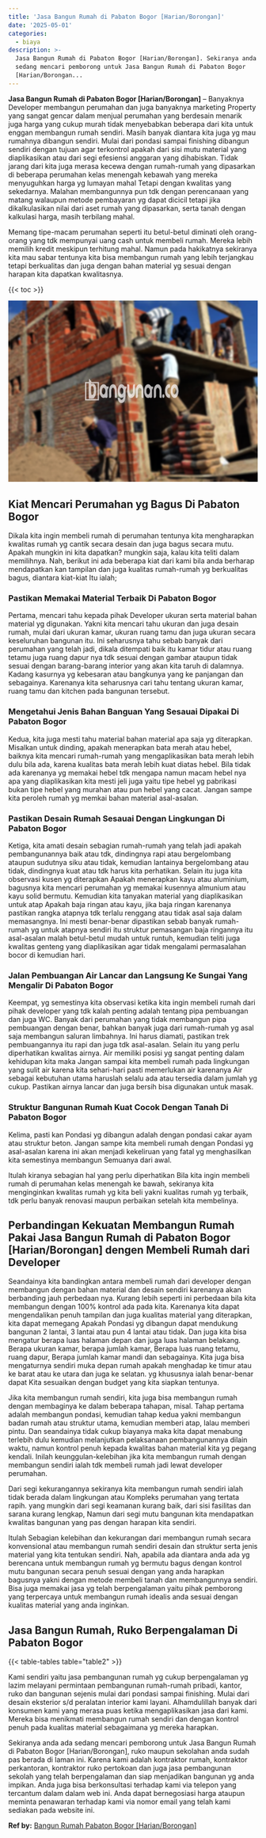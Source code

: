 ```yaml
---
title: 'Jasa Bangun Rumah di Pabaton Bogor [Harian/Borongan]'
date: '2025-05-01'
categories:
  - biaya
description: >-
  Jasa Bangun Rumah di Pabaton Bogor [Harian/Borongan]. Sekiranya anda ada
  sedang mencari pemborong untuk Jasa Bangun Rumah di Pabaton Bogor
  [Harian/Borongan...
---
```


**Jasa Bangun Rumah di Pabaton Bogor \[Harian/Borongan\]** – Banyaknya Developer membangun perumahan dan juga banyaknya marketing Property yang sangat gencar dalam menjual perumahan yang berdesain menarik juga harga yang cukup murah tidak menyebabkan beberapa dari kita untuk enggan membangun rumah sendiri. Masih banyak diantara kita juga yg mau rumahnya dibangun sendiri. Mulai dari pondasi sampai finishing dibangun sendiri dengan tujuan agar terkontrol apakah dari sisi mutu material yang diaplikasikan atau dari segi efesiensi anggaran yang dihabiskan. Tidak jarang dari kita juga merasa kecewa dengan rumah-rumah yang dipasarkan di beberapa perumahan kelas menengah kebawah yang mereka menyuguhkan harga yg lumayan mahal Tetapi dengan kwalitas yang sekedarnya. Malahan membangunnya pun tdk dengan perencanaan yang matang walaupun metode pembayaran yg dapat dicicil tetapi jika dikalkulasikan nilai dari aset rumah yang dipasarkan, serta tanah dengan kalkulasi harga, masih terbilang mahal.

Memang tipe-macam perumahan seperti itu betul-betul diminati oleh orang-orang yang tdk mempunyai uang cash untuk membeli rumah. Mereka lebih memilih kredit meskipun terhitung mahal. Namun pada hakikatnya sekiranya kita mau sabar tentunya kita bisa membangun rumah yang lebih terjangkau tetapi berkualitas dan juga dengan bahan material yg sesuai dengan harapan kita dapatkan kwalitasnya.

{{< toc >}}

![Jasa Bangun Rumah di Pabaton Bogor [Harian/Borongan]](/images/borong-bangunan-09.png)

## Kiat Mencari Perumahan yg Bagus Di Pabaton Bogor

Dikala kita ingin membeli rumah di perumahan tentunya kita mengharapkan kwalitas rumah yg cantik secara desain dan juga bagus secara mutu. Apakah mungkin ini kita dapatkan? mungkin saja, kalau kita teliti dalam memilihnya. Nah, berikut ini ada beberapa kiat dari kami bila anda berharap mendapatkan kan tampilan dan juga kualitas rumah-rumah yg berkualitas bagus, diantara kiat-kiat Itu ialah;

### Pastikan Memakai Material Terbaik Di Pabaton Bogor

Pertama, mencari tahu kepada pihak Developer ukuran serta material bahan material yg digunakan. Yakni kita mencari tahu ukuran dan juga desain rumah, mulai dari ukuran kamar, ukuran ruang tamu dan juga ukuran secara keseluruhan bangunan itu. Ini seharusnya tahu sebab banyak dari perumahan yang telah jadi, dikala ditempati baik itu kamar tidur atau ruang tetamu juga ruang dapur nya tdk sesuai dengan gambar ataupun tidak sesuai dengan barang-barang interior yang akan kita taruh di dalamnya. Kadang kasurnya yg kebesaran atau bangkunya yang ke panjangan dan sebagainya. Karenanya kita seharusnya cari tahu tentang ukuran kamar, ruang tamu dan kitchen pada bangunan tersebut.

### Mengetahui Jenis Bahan Banguan Yang Sesauai Dipakai Di Pabaton Bogor

Kedua, kita juga mesti tahu material bahan material apa saja yg diterapkan. Misalkan untuk dinding, apakah menerapkan bata merah atau hebel, baiknya kita mencari rumah-rumah yang mengaplikasikan bata merah lebih dulu bila ada, karena kualitas bata merah lebih kuat diatas hebel. Bila tidak ada karenanya yg memakai hebel tdk mengapa namun macam hebel nya apa yang diaplikasikan kita mesti jeli juga yaitu tipe hebel yg pabrikasi bukan tipe hebel yang murahan atau pun hebel yang cacat. Jangan sampe kita peroleh rumah yg memkai bahan material asal-asalan.

### Pastikan Desain Rumah Sesauai Dengan Lingkungan Di Pabaton Bogor

Ketiga, kita amati desain sebagian rumah-rumah yang telah jadi apakah pembangunannya baik atau tdk, dindingnya rapi atau bergelombang ataupun sudutnya siku atau tidak, kemudian lantainya bergelombang atau tidak, dindingnya kuat atau tdk harus kita perhatikan. Selain itu juga kita observasi kusen yg diterapkan Apakah menerapkan kayu atau aluminium, bagusnya kita mencari perumahan yg memakai kusennya almunium atau kayu solid bermutu. Kemudian kita tanyakan material yang diaplikasikan untuk atap Apakah baja ringan atau kayu, jika baja ringan karenanya pastikan rangka atapnya tdk terlalu renggang atau tidak asal saja dalam memasangnya. Ini mesti benar-benar dipastikan sebab banyak rumah-rumah yg untuk atapnya sendiri itu struktur pemasangan baja ringannya itu asal-asalan malah betul-betul mudah untuk runtuh, kemudian teliti juga kwalitas genteng yang diaplikasikan agar tidak mengalami permasalahan bocor di kemudian hari.

### Jalan Pembuangan Air Lancar dan Langsung Ke Sungai Yang Mengalir Di Pabaton Bogor

Keempat, yg semestinya kita observasi ketika kita ingin membeli rumah dari pihak developer yang tdk kalah penting adalah tentang pipa pembuangan dan juga WC. Banyak dari perumahan yang tidak membangun pipa pembuangan dengan benar, bahkan banyak juga dari rumah-rumah yg asal saja membangun saluran limbahnya. Ini harus diamati, pastikan trek pembuangannya itu rapi dan juga tdk asal-asalan. Selain itu yang perlu diperhatikan kwalitas airnya. Air memiliki posisi yg sangat penting dalam kehidupan kita maka Jangan sampai kita membeli rumah pada lingkungan yang sulit air karena kita sehari-hari pasti memerlukan air karenanya Air sebagai kebutuhan utama haruslah selalu ada atau tersedia dalam jumlah yg cukup. Pastikan airnya lancar dan juga bersih bisa digunakan untuk masak.

### Struktur Bangunan Rumah Kuat Cocok Dengan Tanah Di Pabaton Bogor

Kelima, pasti kan Pondasi yg dibangun adalah dengan pondasi cakar ayam atau struktur beton. Jangan sampe kita membeli rumah dengan Pondasi yg asal-asalan karena ini akan menjadi kekeliruan yang fatal yg menghasilkan kita semestinya membangun Semuanya dari awal.

Itulah kiranya sebagian hal yang perlu diperhatikan Bila kita ingin membeli rumah di perumahan kelas menengah ke bawah, sekiranya kita menginginkan kwalitas rumah yg kita beli yakni kualitas rumah yg terbaik, tdk perlu banyak renovasi maupun perbaikan setelah kita membelinya.

## Perbandingan Kekuatan Membangun Rumah Pakai Jasa Bangun Rumah di Pabaton Bogor \[Harian/Borongan\] dengen Membeli Rumah dari Developer

Seandainya kita bandingkan antara membeli rumah dari developer dengan membangun dengan bahan material dan desain sendiri karenanya akan berbanding jauh perbedaan nya. Kurang lebih seperti ini perbedaan bila kita membangun dengan 100% kontrol ada pada kita. Karenanya kita dapat mengendalikan penuh tampilan dan juga kualitas material yang diterapkan, kita dapat memegang Apakah Pondasi yg dibangun dapat mendukung bangunan 2 lantai, 3 lantai atau pun 4 lantai atau tidak. Dan juga kita bisa mengatur berapa luas halaman depan dan juga luas halaman belakang. Berapa ukuran kamar, berapa jumlah kamar, Berapa luas ruang tetamu, ruang dapur, Berapa jumlah kamar mandi dan sebagainya. Kita juga bisa mengaturnya sendiri muka depan rumah apakah menghadap ke timur atau ke barat atau ke utara dan juga ke selatan. yg khususnya ialah benar-benar dapat Kita sesuaikan dengan budget yang kita siapkan tentunya.

Jika kita membangun rumah sendiri, kita juga bisa membangun rumah dengan membaginya ke dalam beberapa tahapan, misal. Tahap pertama adalah membangun pondasi, kemudian tahap kedua yakni membangun badan rumah atau struktur utama, kemudian memberi atap, lalau memberi pintu. Dan seandainya tidak cukup biayanya maka kita dapat menabung terlebih dulu kemudian melanjutkan pelaksanaan pembangunannya dilain waktu, namun kontrol penuh kepada kwalitas bahan material kita yg pegang kendali. Inilah keunggulan-kelebihan jika kita membangun rumah dengan membangun sendiri ialah tdk membeli rumah jadi lewat developer perumahan.

Dari segi kekurangannya sekiranya kita membangun rumah sendiri ialah tidak berada dalam lingkungan atau Kompleks perumahan yang tertata rapih. yang mungkin dari segi keamanan kurang baik, dari sisi fasilitas dan sarana kurang lengkap, Namun dari segi mutu bangunan kita mendapatkan kwalitas bangunan yang pas dengan harapan kita sendiri.

Itulah Sebagian kelebihan dan kekurangan dari membangun rumah secara konvensional atau membangun rumah sendiri desain dan struktur serta jenis material yang kita tentukan sendiri. Nah, apabila ada diantara anda ada yg berencana untuk membangun rumah yg bermutu bagus dengan kontrol mutu bangunan secara penuh sesuai dengan yang anda harapkan bagusnya yakni dengan metode membeli tanah dan membangunnya sendiri. Bisa juga memakai jasa yg telah berpengalaman yaitu pihak pemborong yang terpercaya untuk membangun rumah idealis anda sesuai dengan kualitas material yang anda inginkan.

## Jasa Bangun Rumah, Ruko Berpengalaman Di Pabaton Bogor

{{< table-tables table="table2" >}}

Kami sendiri yaitu jasa pembangunan rumah yg cukup berpengalaman yg lazim melayani permintaan pembangunan rumah-rumah pribadi, kantor, ruko dan bangunan sejenis mulai dari pondasi sampai finishing. Mulai dari desain eksterior s/d peralatan interior kami layani. Alhamdulillah banyak dari konsumen kami yang merasa puas ketika mengaplikasikan jasa dari kami. Mereka bisa menikmati membangun rumah sendiri dan dengan kontrol penuh pada kualitas material sebagaimana yg mereka harapkan.

Sekiranya anda ada sedang mencari pemborong untuk Jasa Bangun Rumah di Pabaton Bogor \[Harian/Borongan\], ruko maupun sekolahan anda sudah pas berada di laman ini. Karena kami adalah kontraktor rumah, kontraktor perkantoran, kontraktor ruko pertokoan dan juga jasa pembangunan sekolah yang telah berpengalaman dan siap menjadikan bangunan yg anda impikan. Anda juga bisa berkonsultasi terhadap kami via telepon yang tercantum dalam dalam web ini. Anda dapat bernegosiasi harga ataupun meminta penawaran terhadap kami via nomor email yang telah kami sediakan pada website ini.

**Ref by:** [Bangun Rumah Pabaton Bogor [Harian/Borongan]](https://id.wikipedia.org/wiki/Bangun)
